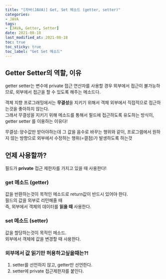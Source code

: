 ```yaml
---
title: "[자바(JAVA)] Get, Set 메소드 (getter, setter)"
categories:
- JAVA
tags: 
- [JAVA, Getter, Setter]
date: 2021-08-18
last_modified_at: 2021-08-18
toc: true
toc_sticky: true
toc_label: "Get Set 메소드"
---
```


## Getter Setter의 역할, 이유

getter setter는 변수에 private 접근 연산자를 사용할 경우 외부에서 접근이 불가능하므로, 외부에서 접근을 할 수 있도록 해주는 메소드다.

객체 지향 프로그래밍에서는 **무결성**을 지키기 위해서 객체 외부에서 직접적으로 접근하는것을 좋아하지 않는다.   
그래서 무결성을 지키기 위해 메소드를 통해서 필드에 접근하도록 유도하는 방식이, getter setter 를 이용하는 이유다!

무결성: 양수값만 받아야하는데 그 값을 음수로 바꾸는 행위와 같이, 프로그램에서 원하지 않는 방향으로 외부에서 수정하는 행위(=결점)가 발생하도록 하는것

## 언제 사용할까?

필드가 **private** 접근 제한자를 가지고 있을 때 사용한다!

### get 메소드 (getter)

값을 반환하는것이 목적인 메소드로 return값이 반드시 있어야 한다.   
필드의 값을 외부로 리턴해줄 때   
즉, 외부에서 객체의 데이터를 __읽을 때__ 사용한다.

### set 메소드 (setter)

값을 할당하는것이 목적인 메소드.   
외부에서 객체에 값을 변경할 때 사용한다.

### 외부에서 값 읽기만 허용하고싶을때는?!

1. setter를 선언하지 않고, getter만 선언한다.
2. setter에 private 접근제한자를 붙인다.
